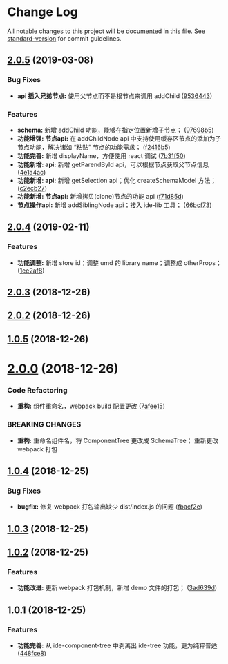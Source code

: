 # Change Log

All notable changes to this project will be documented in this file. See [standard-version](https://github.com/conventional-changelog/standard-version) for commit guidelines.

<a name="2.0.5"></a>
## [2.0.5](https://github.com/alibaba-paimai-frontend/ide-tree/compare/v2.0.4...v2.0.5) (2019-03-08)


### Bug Fixes

* **api 插入兄弟节点:** 使用父节点而不是根节点来调用 addChild ([9536443](https://github.com/alibaba-paimai-frontend/ide-tree/commit/9536443))


### Features

* **schema:** 新增 addChild 功能，能够在指定位置新增子节点； ([97698b5](https://github.com/alibaba-paimai-frontend/ide-tree/commit/97698b5))
* **功能增强: 节点api:** 在 addChildNode api 中支持使用缓存区节点的添加为子节点功能，解决诸如 “粘贴” 节点的功能需求； ([f2416b5](https://github.com/alibaba-paimai-frontend/ide-tree/commit/f2416b5))
* **功能完善:** 新增 displayName，方便使用 react 调试 ([7b31f50](https://github.com/alibaba-paimai-frontend/ide-tree/commit/7b31f50))
* **功能新增: api:** 新增 getParendById api，可以根据节点获取父节点信息 ([4e1a4ac](https://github.com/alibaba-paimai-frontend/ide-tree/commit/4e1a4ac))
* **功能新增: api:** 新增 getSelection api；优化 createSchemaModel 方法； ([c2ecb27](https://github.com/alibaba-paimai-frontend/ide-tree/commit/c2ecb27))
* **功能新增: 节点api:** 新增拷贝(clone)节点的功能 api ([f71d85d](https://github.com/alibaba-paimai-frontend/ide-tree/commit/f71d85d))
* **节点操作api:** 新增 addSiblingNode api；接入 ide-lib 工具； ([66bcf73](https://github.com/alibaba-paimai-frontend/ide-tree/commit/66bcf73))



<a name="2.0.4"></a>
## [2.0.4](https://github.com/alibaba-paimai-frontend/ide-tree/compare/v2.0.3...v2.0.4) (2019-02-11)


### Features

* **功能调整:** 新增 store id；调整 umd 的 library name；调整成 otherProps； ([1ee2af8](https://github.com/alibaba-paimai-frontend/ide-tree/commit/1ee2af8))



<a name="2.0.3"></a>
## [2.0.3](https://github.com/alibaba-paimai-frontend/ide-tree/compare/v2.0.2...v2.0.3) (2018-12-26)



<a name="2.0.2"></a>
## [2.0.2](https://github.com/alibaba-paimai-frontend/ide-tree/compare/v2.0.1...v2.0.2) (2018-12-26)



<a name="1.0.5"></a>
## [1.0.5](https://github.com/alibaba-paimai-frontend/ide-tree/compare/v2.0.0...v1.0.5) (2018-12-26)



<a name="2.0.0"></a>
# [2.0.0](https://github.com/alibaba-paimai-frontend/ide-tree/compare/v1.0.4...v2.0.0) (2018-12-26)


### Code Refactoring

* **重构:** 组件重命名，webpack build 配置更改 ([7afee15](https://github.com/alibaba-paimai-frontend/ide-tree/commit/7afee15))


### BREAKING CHANGES

* **重构:** 重命名组件名，将 ComponentTree 更改成 SchemaTree； 重新更改 webpack 打包



<a name="1.0.4"></a>
## [1.0.4](https://github.com/alibaba-paimai-frontend/ide-tree/compare/v1.0.3...v1.0.4) (2018-12-25)


### Bug Fixes

* **bugfix:** 修复 webpack 打包输出缺少 dist/index.js 的问题 ([fbacf2e](https://github.com/alibaba-paimai-frontend/ide-tree/commit/fbacf2e))



<a name="1.0.3"></a>
## [1.0.3](https://github.com/alibaba-paimai-frontend/ide-tree/compare/v1.0.2...v1.0.3) (2018-12-25)



<a name="1.0.2"></a>
## [1.0.2](https://github.com/alibaba-paimai-frontend/ide-tree/compare/v1.0.1...v1.0.2) (2018-12-25)


### Features

* **功能改进:** 更新 webpack 打包机制，新增 demo 文件的打包； ([3ad639d](https://github.com/alibaba-paimai-frontend/ide-tree/commit/3ad639d))



<a name="1.0.1"></a>
## 1.0.1 (2018-12-25)


### Features

* **功能完善:** 从 ide-component-tree 中剥离出 ide-tree 功能，更为纯粹普适 ([448fce8](https://github.com/alibaba-paimai-frontend/ide-tree/commit/448fce8))
